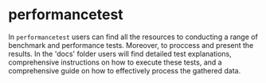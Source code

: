 # performancetest


In `performancetest` users can find all the resources to conducting a range of benchmark and performance tests. Moreover, to proccess and present the results. In the 'docs' folder users will find detailed test explanations, comprehensive instructions on how to execute these tests, and a comprehensive guide on how to effectively process the gathered data. 
